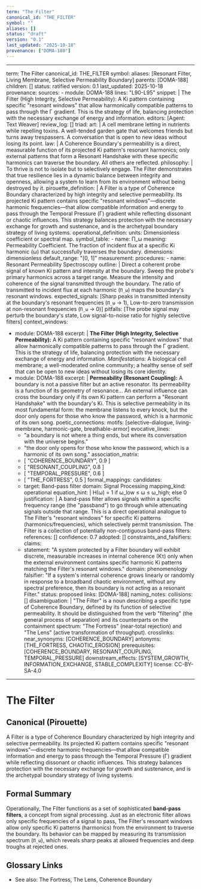 ```yaml
---
term: "The Filter"
canonical_id: "THE_FILTER"
symbol: ""
aliases: []
status: "draft"
version: "0.1"
last_updated: "2025-10-18"
provenance: ["DOMA-188"]
---
```


---
term: The Filter
canonical_id: THE_FILTER
symbol: 
aliases: [Resonant Filter, Living Membrane, Selective Permeability Boundary]
parents: [DOMA-188]
children: []
status: ratified
version: 0.1
last_updated: 2025-10-18
provenance:
  sources:
    - module: DOMA-188
      lines: "L90-L95"
      snippet: |
        The Filter (High Integrity, Selective Permeability): A Ki pattern containing specific "resonant windows" that allow harmonically compatible patterns to pass through the Γ gradient. This is the strategy of life, balancing protection with the necessary exchange of energy and information.
  editors: [Agent: Text Weaver]
  review_log: []
triad:
  art: |
    A cell membrane letting in nutrients while repelling toxins. A well-tended garden gate that welcomes friends but turns away trespassers. A conversation that is open to new ideas without losing its point.
  law: |
    A Coherence Boundary's permeability is a direct, measurable function of its projected Ki pattern's resonant harmonics; only external patterns that form a Resonant Handshake with these specific harmonics can traverse the boundary. All others are reflected.
  philosophy: |
    To thrive is not to isolate but to selectively engage. The Filter demonstrates that true resilience lies in a dynamic balance between integrity and openness, allowing a system to learn from its environment without being destroyed by it.
pirouette_definition: |
  A Filter is a type of Coherence Boundary characterized by high integrity and selective permeability. Its projected Ki pattern contains specific "resonant windows"—discrete harmonic frequencies—that allow compatible information and energy to pass through the Temporal Pressure (Γ) gradient while reflecting dissonant or chaotic influences. This strategy balances protection with the necessary exchange for growth and sustenance, and is the archetypal boundary strategy of living systems.
operational_definition:
  units: Dimensionless coefficient or spectral map.
  symbol_table:
    - name: Π_ω
      meaning: Permeability Coefficient. The fraction of incident flux at a specific Ki harmonic (ω) that successfully traverses the boundary.
      dimensions: dimensionless
      default_range: "[0, 1]"
  measurement:
    procedures:
      - name: Resonant Permeability Spectroscopy
        outline: |
          Direct a coherent probe signal of known Ki pattern and intensity at the boundary. Sweep the probe's primary harmonics across a target range. Measure the intensity and coherence of the signal transmitted through the boundary. The ratio of transmitted to incident flux at each harmonic (`Π_ω`) maps the boundary's resonant windows.
        expected_signals: [Sharp peaks in transmitted intensity at the boundary's resonant frequencies (`Π_ω` → 1), Low-to-zero transmission at non-resonant frequencies (`Π_ω` → 0)]
        pitfalls: [The probe signal may perturb the boundary's state, Low signal-to-noise ratio for highly selective filters]
context_windows:
  - module: DOMA-188
    excerpt: |
      **The Filter (High Integrity, Selective Permeability):** A Ki pattern containing specific "resonant windows" that allow harmonically compatible patterns to pass through the Γ gradient. This is the strategy of life, balancing protection with the necessary exchange of energy and information.
      *Manifestations:* A biological cell membrane; a well-moderated online community; a healthy sense of self that can be open to new ideas without losing its core identity.
  - module: DOMA-188
    excerpt: |
      **Permeability (Resonant Coupling):** A boundary is not a passive filter but an active resonator. Its permeability is a function of its geometry of resonance... An external influence can cross the boundary only if its own Ki pattern can perform a "Resonant Handshake" with the boundary's Ki. This is selective permeability in its most fundamental form: the membrane listens to every knock, but the door only opens for those who know the password, which is a harmonic of its own song.
poetic_connections:
  motifs: [selective-dialogue, living-membrane, harmonic-gate, breathable-armor]
  evocative_lines:
    - "a boundary is not where a thing ends, but where its conversation with the universe begins."
    - "the door only opens for those who know the password, which is a harmonic of its own song."
  association_matrix:
    - [ "COHERENCE_BOUNDARY", 0.9 ]
    - [ "RESONANT_COUPLING", 0.8 ]
    - [ "TEMPORAL_PRESSURE", 0.6 ]
    - [ "THE_FORTRESS", 0.5 ]
formal_mappings:
  candidates:
    - target: Band-pass filter
      domain: Signal Processing
      mapping_kind: operational
      equation_hint: |
        H(ω) = 1 if ω_low ≤ ω ≤ ω_high; else 0
      justification: |
        A band-pass filter allows signals within a specific frequency range (the "passband") to go through while attenuating signals outside that range. This is a direct operational analogue to The Filter's "resonant windows" for specific Ki patterns (harmonics/frequencies), which selectively permit transmission. The Filter is a collection of potentially non-contiguous band-pass filters.
      references: []
      confidence: 0.7
  adopted: []
constraints_and_falsifiers:
  claims:
    - statement: "A system protected by a Filter boundary will exhibit discrete, measurable increases in internal coherence (Kτ) only when the external environment contains specific harmonic Ki patterns matching the Filter's resonant windows."
      domain: phenomenology
      falsifier: "If a system's internal coherence grows linearly or randomly in response to a broadband chaotic environment, without any spectral preference, then its boundary is not acting as a resonant Filter."
      status: proposed
      links: [DOMA-188]
naming_notes:
  collisions: []
  disambiguation: |
    "The Filter" is a noun describing a specific type of Coherence Boundary, defined by its function of selective permeability. It should be distinguished from the verb "filtering" (the general process of separation) and its counterparts on the containment spectrum: "The Fortress" (near-total rejection) and "The Lens" (active transformation of throughput).
crosslinks:
  near_synonyms: [COHERENCE_BOUNDARY]
  antonyms: [THE_FORTRESS, CHAOTIC_EROSION]
  prerequisites: [COHERENCE_BOUNDARY, RESONANT_COUPLING, TEMPORAL_PRESSURE]
  downstream_effects: [SYSTEM_GROWTH, INFORMATION_EXCHANGE, STABLE_COMPLEXITY]
license: CC-BY-SA-4.0
---

# The Filter

## Canonical (Pirouette)
A Filter is a type of Coherence Boundary characterized by high integrity and selective permeability. Its projected Ki pattern contains specific "resonant windows"—discrete harmonic frequencies—that allow compatible information and energy to pass through the Temporal Pressure (Γ) gradient while reflecting dissonant or chaotic influences. This strategy balances protection with the necessary exchange for growth and sustenance, and is the archetypal boundary strategy of living systems.

## Formal Summary
Operationally, The Filter functions as a set of sophisticated **band-pass filters**, a concept from signal processing. Just as an electronic filter allows only specific frequencies of a signal to pass, The Filter's resonant windows allow only specific Ki patterns (harmonics) from the environment to traverse the boundary. Its behavior can be mapped by measuring its transmission spectrum (`Π_ω`), which reveals sharp peaks at allowed frequencies and deep troughs at rejected ones.

## Glossary Links
- See also: The Fortress, The Lens, Coherence Boundary